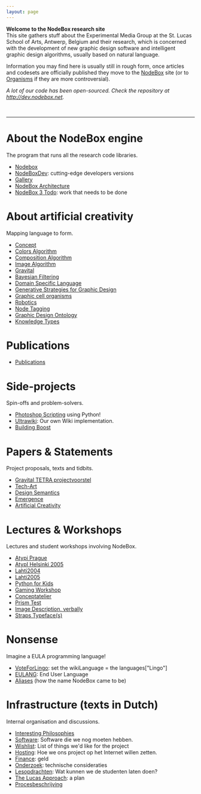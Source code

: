 ```yaml
---
layout: page
---
```

<!-- NOTITLE --><span class="header_image"></span><span class="big_text"><b>Welcome to the NodeBox research site </b><br />This site gathers stuff about the Experimental Media Group at the St. Lucas School of Arts, Antwerp, Belgium and their research, which is concerned with the development of new graphic design software and intelligent graphic design algorithms, usually based on natural language.</span>    <p>Information you may find here is usually still in rough form, once articles and codesets are officially published they move to the <a href="http://nodebox.net">NodeBox</a> site (or to <a href="http://organisms.be">Organisms</a> if they are more controversial).</p>  <p><i>A lot of our code has been open-sourced. Check the repository at <a href="http://dev.nodebox.net">http://dev.nodebox.net</a>.</i></p>  <p>&nbsp;</p>  <p><!-- -->     </p>  <hr />  <h1>About the NodeBox engine</h1>  <p>The program that runs all the research code libraries.</p>  <ul> <li><a href="Nodebox">Nodebox</a></li> <li><a href="NodeBoxDev">NodeBoxDev</a>: cutting-edge developers versions</li> <li><a href="http://www.nodebox.net/code/index.php/Gallery">Gallery</a></li> <li><a href="Architectuur">NodeBox Architecture</a></li> <li><a href="NodeBox_3_Todo">NodeBox 3 Todo</a>: work that needs to be done</li> </ul>  <h1>About artificial creativity</h1>  <p>Mapping language to form.</p>  <ul> <li><a href="DA_text">Concept</a></li> <li><a href="Colors_Algorithm">Colors Algorithm</a></li> <li><a href="Composition_Algorithm">Composition Algorithm</a></li> <li><a href="Image_Algorithm">Image Algorithm</a></li> <li><a href="Gravital">Gravital</a></li> <li><a href="Bayesian_Filtering">Bayesian Filtering</a></li> <li><a href="Domain_Specific_Language">Domain Specific Language</a></li> <li><a href="Generative_Strategies_for_Graphic_Design">Generative Strategies for Graphic Design</a></li> <li><a href="Robolution">Graphic cell organisms</a></li> <li><a href="Robotics">Robotics</a></li> <li><a href="Node_Tagging">Node Tagging</a></li> <li><a href="Graphic_Design_Ontology">Graphic Design Ontology</a></li><li><a href="Knowledge_Types" target="_self">Knowledge Types</a><br /></li> </ul>  <h1>Publications</h1>  <ul> <li><a href="Publications">Publications</a></li> </ul>  <h1>Side-projects</h1>  <p>Spin-offs and problem-solvers.</p>  <ul> <li><a href="Photoshop_Scripting">Photoshop Scripting</a> using Python!</li> <li><a href="Ultrawiki">Ultrawiki</a>: Our own Wiki implementation.</li> <li><a href="Building_Boost">Building Boost</a></li> </ul>  <h1>Papers &amp; Statements</h1>  <p>Project proposals, texts and tidbits.</p>  <ul> <li><a href="Gravital_TETRA_projectvoorstel">Gravital TETRA projectvoorstel</a></li> <li><a href="Tech-Art">Tech-Art</a></li> <li><a href="Design_Semantics">Design Semantics</a></li> <li><a href="Emergence">Emergence</a></li> <li><a href="http://organisms.be/index.php/On_artificial_creativity">Artificial Creativity</a></li> </ul>  <h1>Lectures &amp; Workshops</h1>  <p>Lectures and student workshops involving NodeBox.</p>  <ul> <li><a href="http://www.atypi.org/30_past_conferences/08_Prague/30_program/20_main_program/view_presentation_html?presentid=81">Atypi Prague</a></li> <li><a href="AtypI_Helsinki_2005">AtypI Helsinki 2005</a></li> <li><a href="http://lahti.grafitron.com/2004/">Lahti2004</a></li> <li><a href="http://lahti.grafitron.com/">Lahti2005</a></li> <li><a href="Python_for_Kids">Python for Kids</a></li> <li><a href="Gaming_Workshop">Gaming Workshop</a></li> <li><a href="Conceptatelier">Conceptatelier</a></li> <li><a href="http://www.flickr.com/photos/lucasnijs/sets/72057594112006845/">Prism Test</a></li> <li><a href="http://www.flickr.com/photos/lucasnijs/sets/72057594111990955/">Image Description, verbally</a></li> <li><a href="http://www.flickr.com/photos/lucasnijs/sets/72157594163366232/">Straps Typeface(s)</a></li> </ul>  <h1>Nonsense</h1>  <p>Imagine a EULA programming language!</p>  <ul> <li><a href="VoteForLingo">VoteForLingo</a>: set the wikiLanguage = the languages[&quot;Lingo&quot;]</li> <li><a href="EULANG">EULANG</a>: End User Language</li> <li><a href="Naamgeving">Aliases</a> (how the name NodeBox came to be)</li> </ul>  <h1>Infrastructure (texts in Dutch)</h1>  <p>Internal organisation and discussions.</p>  <ul> <li><a href="Interesting_Philosophies">Interesting Philosophies</a></li> <li><a href="Software">Software</a>: Software die we nog moeten hebben.</li> <li><a href="Wishlist">Wishlist</a>: List of things we&#39;d like for the project</li> <li><a href="Hosting">Hosting</a>: Hoe we ons project op het Internet willen zetten.</li> <li><a href="Finance">Finance</a>: geld</li> <li><a href="Onderzoek">Onderzoek</a>: technische consideraties</li> <li><a href="Lesopdrachten">Lesopdrachten</a>: Wat kunnen we de studenten laten doen?</li> <li><a href="The_Lucas_Approach">The Lucas Approach</a>: a plan</li> <li><a href="Procesbeschrijving">Procesbeschrijving</a></li> </ul> 